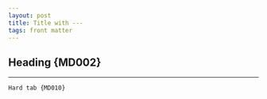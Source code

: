 ```yaml
---
layout: post
title: Title with ---
tags: front matter
---
```

## Heading {MD002}

---

	Hard tab {MD010}
